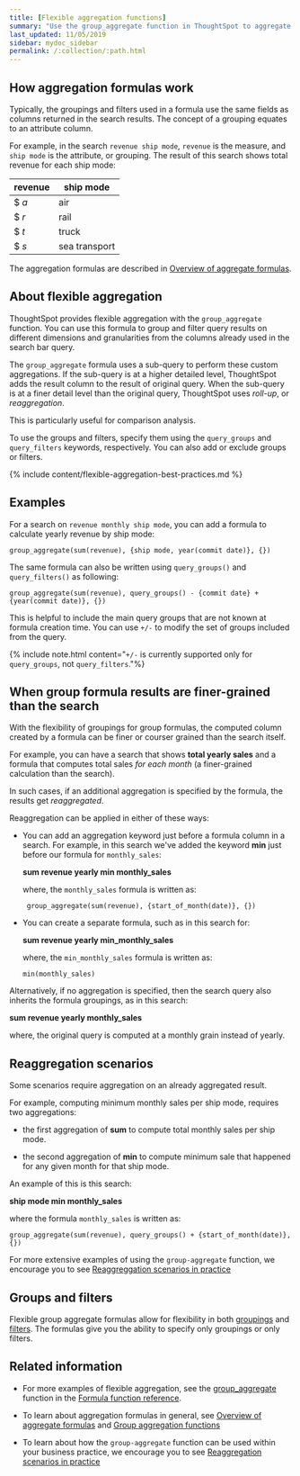 ```yaml
---
title: [Flexible aggregation functions]
summary: "Use the group_aggregate function in ThoughtSpot to aggregate measures at different granularities then the dimensions used in the search columns."
last_updated: 11/05/2019
sidebar: mydoc_sidebar
permalink: /:collection/:path.html
---
```


## How aggregation formulas work

Typically, the groupings and filters used in a formula use the same fields as columns returned in the search results. The concept of a grouping equates to an attribute column.

For example, in the search `revenue ship mode`, `revenue` is
the measure, and `ship mode` is the attribute, or grouping. The result of this
search shows total revenue for each ship mode:

| revenue | ship mode |
| --- | --- |
| $ _a_ | air |
| $ _r_ | rail |
| $ _t_ | truck |
| $ _s_ | sea transport |

The aggregation formulas are described in [Overview of aggregate formulas](aggregation-formulas.html#).

## About flexible aggregation

ThoughtSpot provides flexible aggregation with the `group_aggregate` function. You can use this formula
to group and filter query results on different dimensions and granularities from the columns already used in the search bar query.

The `group_aggregate` formula uses a sub-query to perform these custom aggregations. If the sub-query
is at a higher detailed level, ThoughtSpot adds the result column to the result of original
query. When the sub-query is at a finer detail level than the original query, ThoughtSpot uses _roll-up_, or _reaggregation_.

This is particularly useful for comparison analysis.

To use the groups and filters, specify them using the `query_groups` and
`query_filters` keywords, respectively. You can also add or exclude groups or filters.

{% include content/flexible-aggregation-best-practices.md %}

## Examples

For a search on `revenue monthly ship mode`, you can add a formula to calculate yearly revenue by ship mode:

```
group_aggregate(sum(revenue), {ship mode, year(commit date)}, {})
```

The same formula can also be written using `query_groups()` and `query_filters()` as following:

```
group_aggregate(sum(revenue), query_groups() - {commit date} + {year(commit date)}, {})
```

This is helpful to include the main query groups that are not known at formula
creation time. You can use `+/-` to modify the set of groups included from
the query.

{% include note.html content="`+/-` is currently supported only for  `query_groups`, not `query_filters`."%}

## When group formula results are finer-grained than the search

With the flexibility of groupings for group formulas, the computed column
created by a formula can be finer or courser grained than the search itself.

For example, you can have a search that shows **total yearly sales** and a
formula that computes total sales _for each month_ (a finer-grained calculation
than the search).

In such cases, if an additional aggregation is specified by the formula, the
results get _reaggregated_.

Reaggregation can be applied in either of these ways:

* You can add an aggregation keyword just before a formula column in a search.
For example, in this search we've added the keyword **min** just before our formula
for `monthly_sales`:

  **sum revenue yearly min monthly_sales**

  where, the `monthly_sales` formula is written as:

    ```
     group_aggregate(sum(revenue), {start_of_month(date)}, {})
    ```

* You can create a separate formula, such as in this search for:

  **sum revenue yearly min_monthly_sales**

  where, the `min_monthly_sales` formula is written as:

  ```
  min(monthly_sales)
  ```

Alternatively, if no aggregation is specified, then the search query also
inherits the formula groupings, as in this search:

**sum revenue yearly monthly_sales**

where, the original query is computed at a monthly grain instead of yearly.

## Reaggregation scenarios

Some scenarios require aggregation on an already aggregated result.

For example, computing minimum monthly sales per ship mode, requires two
aggregations:

* the first aggregation of **sum** to compute total monthly sales per ship
mode.

* the second aggregation of **min** to compute minimum sale that happened
for any given month for that ship mode.

An example of this is this search:

**ship mode min monthly_sales**

where the formula `monthly_sales` is written as:

```
group_aggregate(sum(revenue), query_groups() + {start_of_month(date)}, {})
```
For more extensive examples of using the `group-aggregate` function, we encourage you to see [Reaggreggation scenarios in practice]({{site.baseurl}}/reference/reaggregation-scenarios.html)

## Groups and filters

Flexible group aggregate formulas allow for flexibility in both [groupings](about-pinned-measures.html#)
and [filters](filtered-agg-forms.html#). The formulas give you the ability to
specify only groupings or only filters.

## Related information

* For more examples of flexible aggregation, see the [group_aggregate]({{site.baseurl}}/reference/practice/formula-reference.html#group_aggregate) function in the [Formula function reference]({{site.baseurl}}/reference/formula-reference.html).

* To learn about aggregation formulas in general, see
[Overview of aggregate formulas](aggregation-formulas.html#) and
[Group aggregation functions](about-pinned-measures.html#)

* To learn about how the `group-aggregate` function can be used within your business practice, we encourage you to see [Reaggregation scenarios in practice]({{site.baseurl}}/reference/practice/reaggregation-scenarios.html)
